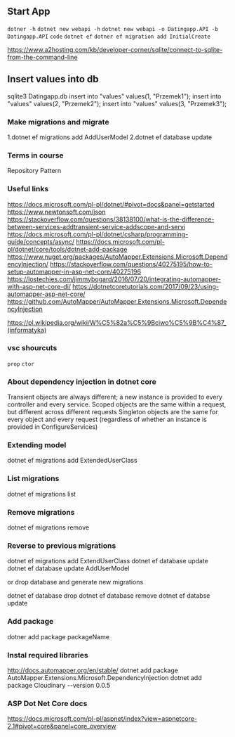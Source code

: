 ## Start App
`dotner -h`
`dotnet new webapi -h`
`dotnet new webapi -o Datingapp.API -b Datingapp.API`
`code`
`dotnet ef`
`dotner ef migration add InitialCreate`

https://www.a2hosting.com/kb/developer-corner/sqlite/connect-to-sqlite-from-the-command-line

## Insert values into db
sqlite3 Datingapp.db
insert into "values" values(1, "Przemek1");
insert into "values" values(2, "Przemek2");
insert into "values" values(3, "Przemek3");

### Make migrations and migrate

1.dotnet ef migrations add AddUserModel
2.dotnet ef database update


### Terms in course
Repository Pattern


### Useful links
https://docs.microsoft.com/pl-pl/dotnet/#pivot=docs&panel=getstarted
https://www.newtonsoft.com/json
https://stackoverflow.com/questions/38138100/what-is-the-difference-between-services-addtransient-service-addscope-and-servi
https://docs.microsoft.com/pl-pl/dotnet/csharp/programming-guide/concepts/async/
https://docs.microsoft.com/pl-pl/dotnet/core/tools/dotnet-add-package
https://www.nuget.org/packages/AutoMapper.Extensions.Microsoft.DependencyInjection/
https://stackoverflow.com/questions/40275195/how-to-setup-automapper-in-asp-net-core/40275196
https://lostechies.com/jimmybogard/2016/07/20/integrating-automapper-with-asp-net-core-di/
https://dotnetcoretutorials.com/2017/09/23/using-automapper-asp-net-core/
https://github.com/AutoMapper/AutoMapper.Extensions.Microsoft.DependencyInjection

https://pl.wikipedia.org/wiki/W%C5%82a%C5%9Bciwo%C5%9B%C4%87_(informatyka)

### vsc shourcuts
`prop`
`ctor`

### About dependency injection in dotnet core
Transient objects are always different; a new instance is provided to every controller and every service.
Scoped objects are the same within a request, but different across different requests
Singleton objects are the same for every object and every request (regardless of whether an instance is provided in ConfigureServices)

### Extending model
dotnet ef migrations add ExtendedUserClass

### List migrations
dotnet ef migrations list

### Remove migrations
 dotnet ef migrations remove

### Reverse to previous migrations
dotnet ef migrations add ExtendUserClass
dotnet ef database update
dotnet ef database update AddUserModel

or drop database and generate new migrations

dotnet ef database drop
dotnet ef database remove
dotnet ef databse update

### Add package 
dotner add package packageName

### Instal required libraries
http://docs.automapper.org/en/stable/
dotnet add package AutoMapper.Extensions.Microsoft.DependencyInjection
dotnet add package Cloudinary --version 0.0.5

### ASP Dot Net Core docs
https://docs.microsoft.com/pl-pl/aspnet/index?view=aspnetcore-2.1#pivot=core&panel=core_overview
